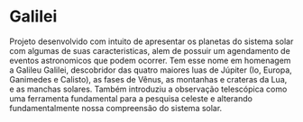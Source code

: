 # Galilei
Projeto desenvolvido com intuito de apresentar os planetas do sistema solar com algumas de suas caracteristicas, alem de possuir um agendamento de eventos astronomicos que podem ocorrer. 
Tem esse nome em homenagem a Galileu Galilei, descobridor das quatro maiores luas de Júpiter (Io, Europa, Ganimedes e Calisto), as fases de Vênus, as montanhas e crateras da Lua, e as manchas solares. Também introduziu a observação telescópica como uma ferramenta fundamental para a pesquisa celeste e alterando fundamentalmente nossa compreensão do sistema solar.
